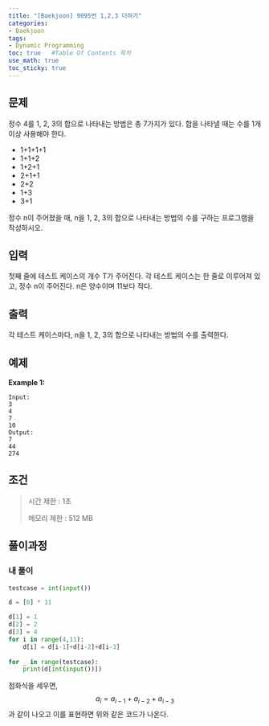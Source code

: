 ```yaml
---
title: "[Baekjoon] 9095번 1,2,3 더하기"
categories: 
- Baekjoon
tags:
- Dynamic Programming
toc: true   #Table Of Contents 목차 
use_math: true
toc_sticky: true
---
```


## 문제

정수 4를 1, 2, 3의 합으로 나타내는 방법은 총 7가지가 있다. 합을 나타낼 때는 수를 1개 이상 사용해야 한다.

- 1+1+1+1
- 1+1+2
- 1+2+1
- 2+1+1
- 2+2
- 1+3
- 3+1

정수 n이 주어졌을 때, n을 1, 2, 3의 합으로 나타내는 방법의 수를 구하는 프로그램을 작성하시오.

## 입력

첫째 줄에 테스트 케이스의 개수 T가 주어진다. 각 테스트 케이스는 한 줄로 이루어져 있고, 정수 n이 주어진다. n은 양수이며 11보다 작다.

## 출력

각 테스트 케이스마다, n을 1, 2, 3의 합으로 나타내는 방법의 수를 출력한다.

## 예제

**Example 1:**

```
Input: 
3
4
7
10
Output: 
7
44
274
```

## 조건

> 시간 제한 : 1초
>
> 메모리 제한 : 512 MB

## 풀이과정

### 내 풀이

```python
testcase = int(input())

d = [0] * 11

d[1] = 1
d[2] = 2
d[3] = 4
for i in range(4,11):
    d[i] = d[i-1]+d[i-2]+d[i-3]
    
for _ in range(testcase):
    print(d[int(input())])
```

점화식을 세우면,
$$
a_{i} = a_{i-1}+a_{i-2}+a_{i-3}
$$
과 같이 나오고 이를 표현하면 위와 같은 코드가 나온다.